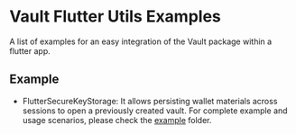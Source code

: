# Vault Flutter Utils Examples

A list of examples for an easy integration of the Vault package within a flutter app.

## Example

- FlutterSecureKeyStorage: It allows persisting wallet materials across sessions to open a previously created vault.
For complete example and usage scenarios, please check the [example](https://github.com/affinidi/affinidi-tdk/tree/main/libs/dart/vault_flutter_utils/example/flutter_secure_storage) folder.
